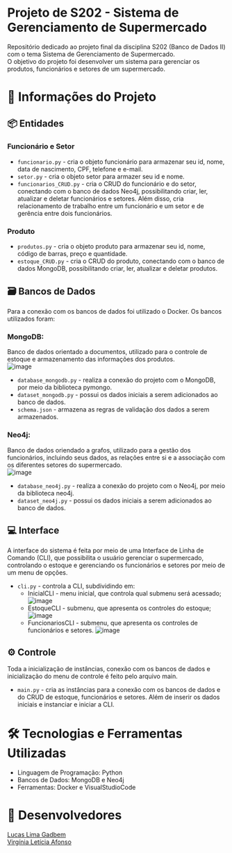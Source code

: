 # Projeto de S202 - Sistema de Gerenciamento de Supermercado
Repositório dedicado ao projeto final da disciplina S202 (Banco de Dados II) com o tema Sistema de Gerenciamento de Supermercado.  
O objetivo do projeto foi desenvolver um sistema para gerenciar os produtos, funcionários e setores de um supermercado.

# :memo: Informações do Projeto

## :package: Entidades
### Funcionário e Setor
- `funcionario.py` - cria o objeto funcionário para armazenar seu id, nome, data de nascimento, CPF, telefone e e-mail.
- `setor.py` - cria o objeto setor para armazer seu id e nome.
- `funcionarios_CRUD.py` - cria o CRUD do funcionário e do setor, conectando com o banco de dados Neo4j, possibilitando criar, ler, atualizar e deletar funcionários e setores. Além disso, cria relacionamento de trabalho entre um funcionário e um setor e de gerência entre dois funcionários.
### Produto
- `produtos.py` - cria o objeto produto para armazenar seu id, nome, código de barras, preço e quantidade.
- `estoque_CRUD.py` - cria o CRUD do produto, conectando com o banco de dados MongoDB, possibilitando criar, ler, atualizar e deletar produtos.

## :card_file_box: Bancos de Dados
Para a conexão com os bancos de dados foi utilizado o Docker. Os bancos utilizados foram:
### MongoDB:
Banco de dados orientado a documentos, utilizado para o controle de estoque e armazenamento das informações dos produtos.  
![image](https://github.com/user-attachments/assets/906f8853-05a7-4562-aca9-541b414acfda)  
- `database_mongodb.py` - realiza a conexão do projeto com o MongoDB, por meio da biblioteca pymongo.
- `dataset_mongodb.py` - possui os dados iniciais a serem adicionados ao banco de dados.
- `schema.json` - armazena as regras de validação dos dados a serem armazenados.

### Neo4j:
Banco de dados oriendado a grafos, utilizado para a gestão dos funcionários, incluindo seus dados, as relações entre si e a associação com os diferentes setores do supermercado.  
![image](https://github.com/user-attachments/assets/e23bf4e7-ed59-4106-b2b7-f5f5ad3f5f95)  
- `database_neo4j.py` - realiza a conexão do projeto com o Neo4j, por meio da biblioteca neo4j.
- `dataset_neo4j.py` - possui os dados iniciais a serem adicionados ao banco de dados.


## :computer: Interface
A interface do sistema é feita por meio de uma Interface de Linha de Comando (CLI), que possibilita o usuário gerenciar o supermercado, controlando o estoque e gerenciando os funcionários e setores por meio de um menu de opções.
- `cli.py` - controla a CLI, subdividindo em:
    - InicialCLI - menu inicial, que controla qual submenu será acessado;
    ![image](https://github.com/user-attachments/assets/ff547ebd-f1ab-495b-a4d6-4117c5859f93)
    - EstoqueCLI - submenu, que apresenta os controles do estoque;
    ![image](https://github.com/user-attachments/assets/ad3566a7-2c7f-4cb2-be72-499346ea08aa)
    - FuncionariosCLI - submenu, que apresenta os controles de funcionários e setores.
    ![image](https://github.com/user-attachments/assets/7acc83ef-16cc-4995-974c-b45ac7729bfe)
    

## :gear: Controle
Toda a inicialização de instâncias, conexão com os bancos de dados e inicialização do menu de controle é feito pelo arquivo main.
- `main.py` - cria as instâncias para a conexão com os bancos de dados e do CRUD de estoque, funcionários e setores. Além de inserir os dados iniciais e instanciar e iniciar a CLI.

# :hammer_and_wrench: Tecnologias e Ferramentas Utilizadas
- Linguagem de Programação: Python
- Bancos de Dados: MongoDB e Neo4j
- Ferramentas: Docker e VisualStudioCode

# :busts_in_silhouette: Desenvolvedores

[Lucas Lima Gadbem](https://github.com/LucasLimaGadbem)  
[Virgínia Letícia Afonso](https://github.com/VLAfonso)
